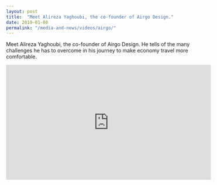 ```yaml
---
layout: post
title:  "Meet Alireza Yaghoubi, the co-founder of Airgo Design."
date: 2019-01-08
permalink: "/media-and-news/videos/airgo/"
---
```


Meet Alireza Yaghoubi, the co-founder of Airgo Design. He tells of the many challenges he has to overcome in his journey to make economy travel more comfortable.

<div class="bp-youtube">
      <iframe width="560" height="315" src="https://www.youtube.com/embed/jHckhE0yh2Q" frameborder="0" allow="autoplay; encrypted-media" allowfullscreen></iframe>
</div>
